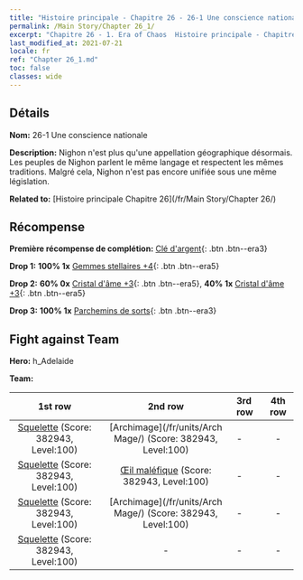 ```yaml
---
title: "Histoire principale - Chapitre 26 - 26-1 Une conscience nationale"
permalink: /Main Story/Chapter 26_1/
excerpt: "Chapitre 26 - 1. Era of Chaos  Histoire principale - Chapitre 26_1. 26-1 Une conscience nationale"
last_modified_at: 2021-07-21
locale: fr
ref: "Chapter 26_1.md"
toc: false
classes: wide
---
```


## Détails

 **Nom:** 26-1 Une conscience nationale

 **Description:** Nighon n'est plus qu'une appellation géographique désormais. Les peuples de Nighon parlent le même langage et respectent les mêmes traditions. Malgré cela, Nighon n'est pas encore unifiée sous une même législation.

 **Related to:** [Histoire principale Chapitre 26](/fr/Main Story/Chapter 26/)

## Récompense

 **Première récompense de complétion:** [Clé d'argent](/ItemsFR/con_693/){: .btn .btn--era3}

 **Drop 1:** **100% 1x** [Gemmes stellaires +4](/ItemsFR/mat_93/){: .btn .btn--era5}

 **Drop 2:** **60% 0x** [Cristal d'âme +3](/ItemsFR/mat_87/){: .btn .btn--era5}, **40% 1x** [Cristal d'âme +3](/ItemsFR/mat_87/){: .btn .btn--era5}

 **Drop 3:** **100% 1x** [Parchemins de sorts](/ItemsFR/con_694/){: .btn .btn--era3}


## Fight against Team
 **Hero:** h_Adelaide

 **Team:**


  | 1st row | 2nd row | 3rd row | 4th row |
  |:----:|:----:|:----|:----:|
  | [Squelette](/fr/units/Skeleton/) (Score: 382943, Level:100)  | [Archimage](/fr/units/Arch Mage/) (Score: 382943, Level:100)  | - | - |
  | [Squelette](/fr/units/Skeleton/) (Score: 382943, Level:100)  | [Œil maléfique](/fr/units/Beholder/) (Score: 382943, Level:100)  | - | - |
  | [Squelette](/fr/units/Skeleton/) (Score: 382943, Level:100)  | [Archimage](/fr/units/Arch Mage/) (Score: 382943, Level:100)  | - | - |
  | [Squelette](/fr/units/Skeleton/) (Score: 382943, Level:100)  | - | - | - |



